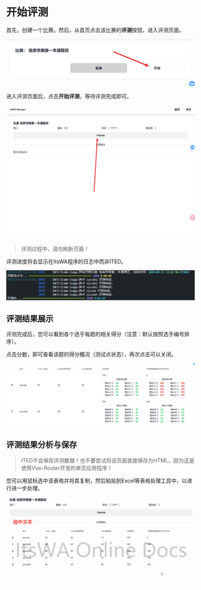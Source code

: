 # 开始评测

首先，创建一个比赛。然后，从首页点击该比赛的**评测**按钮，进入评测页面。

![image-20240411131146445](./start-judge.assets/image-20240411131146445.png)

进入评测页面后，点击**开始评测**，等待评测完成即可。

![image-20240411131218742](./start-judge.assets/image-20240411131218742.png)

> 评测过程中，请勿刷新页面！

评测进度将会显示在ItsWA程序的日志中而非ITED。

![image-20240411131432560](./start-judge.assets/image-20240411131432560.png)

## 评测结果展示

评测完成后，您可以看到各个选手每题的相关得分（注意：默认按照选手编号排序）。

点击分数，即可查看该题的得分概况（测试点状态），再次点击可以关闭。

![image-20240412131243480](./start-judge.assets/image-20240412131243480.png)

## 评测结果分析与保存

> ITED不会保存评测数据！也不要尝试将该页面直接保存为HTML，因为这是使用Vue-Router开发的单页应用程序！

您可以用鼠标选中该表格并将其复制，然后粘贴到Excel等表格处理工具中，以进行进一步处理。

![analyze-result](./start-judge.assets/analyze-result.gif)